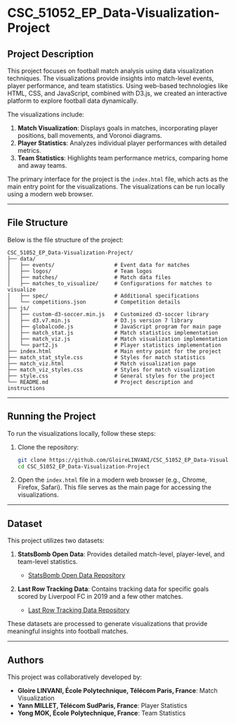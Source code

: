 # CSC_51052_EP_Data-Visualization-Project

## Project Description
This project focuses on football match analysis using data visualization techniques. The visualizations provide insights into match-level events, player performance, and team statistics. Using web-based technologies like HTML, CSS, and JavaScript, combined with D3.js, we created an interactive platform to explore football data dynamically.

The visualizations include:
1. **Match Visualization**: Displays goals in matches, incorporating player positions, ball movements, and Voronoi diagrams.
2. **Player Statistics**: Analyzes individual player performances with detailed metrics.
3. **Team Statistics**: Highlights team performance metrics, comparing home and away teams.

The primary interface for the project is the `index.html` file, which acts as the main entry point for the visualizations. The visualizations can be run locally using a modern web browser.

---

## File Structure
Below is the file structure of the project:

```
CSC_51052_EP_Data-Visualization-Project/
├── data/
│   ├── events/                   # Event data for matches
│   ├── logos/                    # Team logos
│   ├── matches/                  # Match data files
│   ├── matches_to_visualize/     # Configurations for matches to visualize
│   ├── spec/                     # Additional specifications
│   └── competitions.json         # Competition details
├── js/
│   ├── custom-d3-soccer.min.js   # Customized d3-soccer library
│   ├── d3.v7.min.js              # D3.js version 7 library
│   ├── globalcode.js             # JavaScript program for main page
│   ├── match_stat.js             # Match statistics implementation
│   ├── match_viz.js              # Match visualization implementation
│   └── part2.js                  # Player statistics implementation
├── index.html                    # Main entry point for the project
├── match_stat_style.css          # Styles for match statistics
├── match_viz.html                # Match visualization page
├── match_viz_styles.css          # Styles for match visualization
├── style.css                     # General styles for the project
└── README.md                     # Project description and instructions
```

---

## Running the Project
To run the visualizations locally, follow these steps:

1. Clone the repository:
   ```bash
   git clone https://github.com/GloireLINVANI/CSC_51052_EP_Data-Visualization-Project.git 
   cd CSC_51052_EP_Data-Visualization-Project
   ```

2. Open the `index.html` file in a modern web browser (e.g., Chrome, Firefox, Safari). This file serves as the main page for accessing the visualizations.

---

## Dataset
This project utilizes two datasets:
1. **StatsBomb Open Data**: Provides detailed match-level, player-level, and team-level statistics.
    - [StatsBomb Open Data Repository](https://github.com/statsbomb/open-data)

2. **Last Row Tracking Data**: Contains tracking data for specific goals scored by Liverpool FC in 2019 and a few other matches.
    - [Last Row Tracking Data Repository](https://github.com/Friends-of-Tracking-Data-FoTD/Last-Row)

These datasets are processed to generate visualizations that provide meaningful insights into football matches.

---

## Authors
This project was collaboratively developed by:
- **Gloire LINVANI, École Polytechnique, Télécom Paris, France**: Match Visualization
- **Yann MILLET, Télécom SudParis, France**: Player Statistics
- **Yong MOK, École Polytechnique, France**: Team Statistics
